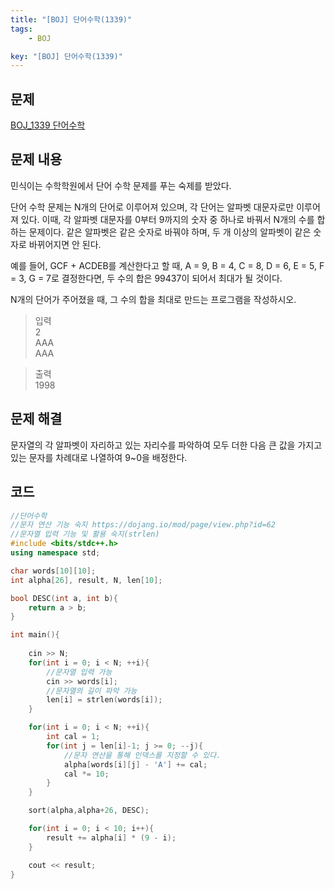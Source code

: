 ```yaml
---
title: "[BOJ] 단어수학(1339)"
tags: 
    - BOJ

key: "[BOJ] 단어수학(1339)"
---
```


## 문제

[BOJ_1339 단어수학](https://www.acmicpc.net/problem/1339)<br>

<!--more-->

## 문제 내용

민식이는 수학학원에서 단어 수학 문제를 푸는 숙제를 받았다.

단어 수학 문제는 N개의 단어로 이루어져 있으며, 각 단어는 알파벳 대문자로만 이루어져 있다. 이때, 각 알파벳 대문자를 0부터 9까지의 숫자 중 하나로 바꿔서 N개의 수를 합하는 문제이다. 같은 알파벳은 같은 숫자로 바꿔야 하며, 두 개 이상의 알파벳이 같은 숫자로 바뀌어지면 안 된다.

예를 들어, GCF + ACDEB를 계산한다고 할 때, A = 9, B = 4, C = 8, D = 6, E = 5, F = 3, G = 7로 결정한다면, 두 수의 합은 99437이 되어서 최대가 될 것이다.

N개의 단어가 주어졌을 때, 그 수의 합을 최대로 만드는 프로그램을 작성하시오.

> 입력  
> 2  
> AAA  
> AAA  


> 출력  
> 1998

## 문제 해결

문자열의 각 알파벳이 자리하고 있는 자리수를 파악하여 모두 더한 다음 큰 값을 가지고 있는 문자를 차례대로 나열하여 9~0을 배정한다.

## 코드

```cpp
//단어수학
//문자 연산 기능 숙지 https://dojang.io/mod/page/view.php?id=62
//문자열 입력 기능 및 활용 숙지(strlen)
#include <bits/stdc++.h>
using namespace std;

char words[10][10];
int alpha[26], result, N, len[10];

bool DESC(int a, int b){
    return a > b;
}

int main(){
    
    cin >> N;
    for(int i = 0; i < N; ++i){
        //문자열 입력 가능
        cin >> words[i];
        //문자열의 길이 파악 가능
        len[i] = strlen(words[i]);
    }

    for(int i = 0; i < N; ++i){
        int cal = 1;
        for(int j = len[i]-1; j >= 0; --j){
            //문자 연산을 통해 인덱스를 지정할 수 있다.
            alpha[words[i][j] - 'A'] += cal;
            cal *= 10;
        }
    }

    sort(alpha,alpha+26, DESC);

    for(int i = 0; i < 10; i++){
        result += alpha[i] * (9 - i);
    }

    cout << result;
}
```